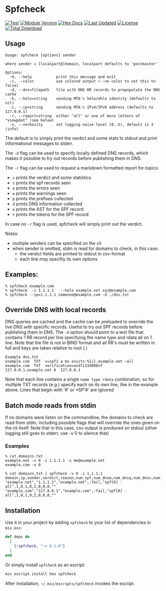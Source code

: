 # Spfcheck


[![Test](https://github.com/hertogp/spfcheck/actions/workflows/elixir.yml/badge.svg)](https://github.com/hertogp/spfcheck/actions/workflows/elixir.yml)
[![Module Version](https://img.shields.io/hexpm/v/spfcheck.svg)](https://hex.pm/packages/spfcheck)
[![Hex Docs](https://img.shields.io/badge/hex-docs-lightgreen.svg)](https://hexdocs.pm/spfcheck/)
[![Last Updated](https://img.shields.io/github/last-commit/hertogp/spfcheck.svg)](https://github.com/hertogp/spfcheck/commits/main)
[![License](https://img.shields.io/hexpm/l/spfcheck.svg)](https://github.com/hertogp/spfcheck/blob/master/LICENSE.md)
[![Total Download](https://img.shields.io/hexpm/dt/spfcheck.svg)](https://hex.pm/packages/spfcheck)

<!-- @MODULEDOC -->

## Usage

```
Usage: spfcheck [options] sender

where sender = [localpart@]domain, localpart defaults to 'postmaster'

Options:
  -H, --help           print this message and exit
  -c, --color          use colored output (--no-color to set this to false)
  -d, --dns=filepath   file with DNS RR records to prepopulate the DNS cache
  -h, --helo=string    sending MTA's helo/ehlo identity (defaults to nil)
  -i, --ip=string      sending MTA's IPv4/IPv6 address (defaults to 127.0.0.1)
  -r, --report=string  either "all" or one of more letters of "vsewpdat" (see below)
  -v, --verbosity      set logging noise level (0..5), default is 3 (info)
```

The default is to simply print the verdict and some stats to stdout and print
informational messages to stderr.

The `-d` flag can be used to specify locally defined DNS records, which makes
it possible to try out records before publishing them in DNS.

The `-r` flag can be used to request a markdown formatted report for topics:
- `v` prints the verdict and some statistics
- `s` prints the spf records seen
- `e` prints the errors seen
- `w` prints the warnings seen
- `p` prints the prefixes collected
- `d` prints DNS information collected
- `a` prints the AST for the SPF record
- `t` prints the tokens for the SPF record

In case no `-r` flag is used, spfcheck will simply print out the verdict.

Notes:
- multiple senders can be specified on the cli
- when sender is omitted, stdin is read for domains to check, in this case:
    - the verdict fields are printed to stdout in csv-format
    - each line may specifiy its own options




## Examples:

    % spfcheck example.com
    % spfcheck  -i 1.1.1.1   --helo example.net xyz@example.com
    % spfcheck --ip=1.1.1.1 someone@example.com -d ./dns.txt

## Override DNS with local records

DNS queries are cached and the cache can be preloaded to override the live DNS
with specific records.  Useful to try out SPF records before publishing them in
DNS.  The `-d` option should point to a text file that contains 1 RR record per
line specifying the name type and rdata all on 1 line.  Note that the file is
not in BIND format and all RR's must be written in full and keys are taken
relative to root (.)

    Example dns.txt
    example.com  TXT  v=spf1 a mx exists:%{i}.example.net ~all
    example.com  TXT  verification=asdfi234098sf
    127.0.0.1.example.net A  127.0.0.1

Note that each line contains a single `name type rdata` combination, so for
multiple TXT records (e.g.) specify each on its own line, like in the example
above.  Lines that begin with '#' or \*SP'#' are ignored


## Batch mode reads from stdin

If no domains were listen on the commandline, the domains to check are read
from stdin, including possible flags that will override the ones given on the
cli itself.  Note that in this case, csv output is produced on stdout (other
logging still goes to stderr, use -v 0 to silence that)

### Examples

    % cat domains.txt
    example.net -v 0 -i 1.1.1.1 -s me@example.net
    example.com -v 0

    % cat domains.txt | spfcheck -v 0 -i 1.1.1.1
    domain,ip,sender,verdict,reason,num_spf,num_dnsm,num_dnsq,num_dnsv,num_checks,num_warn,num_error,duration,explanation
    "example.net","1.1.1.1","example.net",:fail,"spf[0] -all",1,0,1,0,2,0,0,0,""
    "example.com","127.0.0.1","example.com",:fail,"spf[0] -all",1,0,1,0,2,0,0,0,""

<!-- @MODULEDOC -->

## Installation

Use it in your project by adding `spfcheck` to your list of dependencies in `mix.exs`:

```elixir
def deps do
  [
    {:spfcheck, "~> 0.1.0"}
  ]
end
```

Or simply install `spfcheck` as an escript:

```bash
mix escript.install hex spfcheck
```

After installation, `~/.mix/escripts/spfcheck` invokes the escript.

